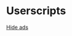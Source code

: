 # Userscripts

[Hide ads](https://github.com/luxysiv/anti-ads/raw/refs/heads/main/blockads.user.js)
